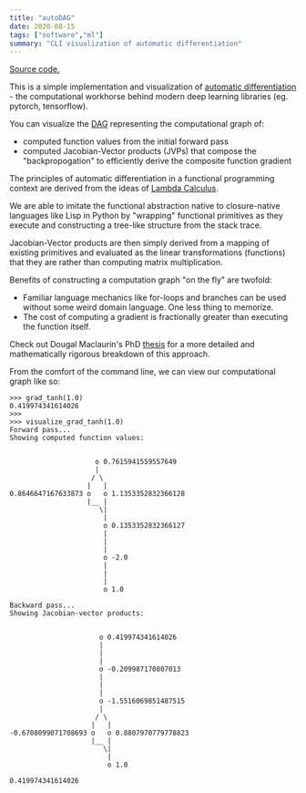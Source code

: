 ```yaml
---
title: "autoDAG"
date: 2020-08-15
tags: ["software","ml"]
summary: "CLI visualization of automatic differentiation"
---
```


[Source code.](https://github.com/kennyworkman/autodag)

This is a simple implementation and visualization of [automatic
differentiation](https://en.wikipedia.org/wiki/Hessian_automatic_differentiation) - the computational 
workhorse behind  modern deep learning libraries (eg.
pytorch, tensorflow). 

You can visualize the [DAG](https://en.wikipedia.org/wiki/Directed_acyclic_graph)
representing the computational graph of:

  * computed function values from the initial forward pass
  * computed Jacobian-Vector products (JVPs) that compose the "backpropogation"
  to efficiently derive the composite function gradient

The principles of automatic differentiation in a functional programming context
are derived from the ideas of [Lambda Calculus](https://en.wikipedia.org/wiki/Lambda_calculus).

We are able to imitate the functional abstraction native to closure-native
languages like Lisp in Python by "wrapping" functional primitives as they
execute and constructing a tree-like structure from the stack trace.

Jacobian-Vector products are then simply derived from a mapping of existing
primitives and evaluated as the linear transformations (functions) that they are
rather than computing matrix multiplication.

Benefits of constructing a computation graph "on the fly" are twofold:

  * Familiar language mechanics like for-loops and branches can be used without
  some weird domain language. One less thing to memorize.
  * The cost of computing a gradient is fractionally greater than executing the
  function itself.

Check out Dougal Maclaurin's PhD [thesis](https://dougalmaclaurin.com/phd-thesis.pdf) for a more detailed and
mathematically rigorous breakdown of this approach.

From the comfort of the command line, we can view our computational graph like
so: 

```
>>> grad_tanh(1.0)
0.419974341614026
>>>
>>> visualize_grad_tanh(1.0)
Forward pass...
Showing computed function values:


                     o 0.7615941559557649
                     |
                    / \
                   |   |
0.8646647167633873 o   o 1.1353352832366128
                   |__ |
                      \|
                       |
                       o 0.1353352832366127
                       |
                       |
                       |
                       o -2.0
                       |
                       |
                       |
                       o 1.0

Backward pass...
Showing Jacobian-vector products:


                      o 0.419974341614026
                      |
                      |
                      |
                      o -0.209987170807013
                      |
                      |
                      |
                      o -1.5516069851487515
                      |
                     / \
                    |   |
-0.6708099071708693 o   o 0.8807970779778823
                    |__ |
                       \|
                        |
                        o 1.0

0.419974341614026
```
